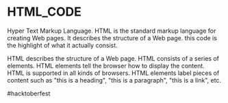 # HTML_CODE
Hyper Text Markup Language. HTML is the standard markup language for creating Web pages. It describes the structure of a Web page.
this code is the highlight of what it actually consist.

HTML describes the structure of a Web page.
HTML consists of a series of elements.
HTML elements tell the browser how to display the content.
HTML is supported in all kinds of browsers.
HTML elements label pieces of content such as "this is a heading", "this is a paragraph", "this is a link", etc.

#hacktoberfest
